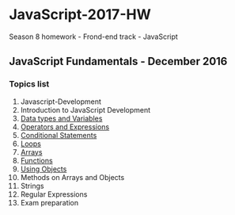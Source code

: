 # JavaScript-2017-HW
Season 8 homework - Frond-end track - JavaScript

## JavaScript Fundamentals - December 2016

### Topics list

1. Javascript-Development
1. Introduction to JavaScript Development
1. [Data types and Variables](./03DataTypes)
1. [Operators and Expressions](./04OperatorsExpressions)
1. [Conditional Statements](./05ConditionalStatements)
1. [Loops](./06Loops)
1. [Arrays](./07Arrays)
1. [Functions](./08Functions)
1. [Using Objects](./09Objects)
1. Methods on Arrays and Objects
1. Strings
1. Regular Expressions
1. Exam preparation
